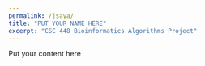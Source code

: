 ```yaml
---
permalink: /jsaya/
title: "PUT YOUR NAME HERE"
excerpt: "CSC 448 Bioinformatics Algorithms Project"
---
```


Put your content here
